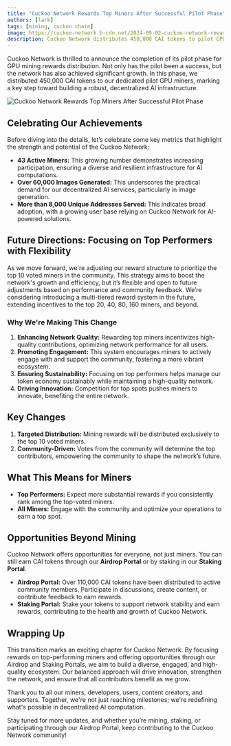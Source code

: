 ```yaml
---
title: "Cuckoo Network Rewards Top Miners After Successful Pilot Phase"
authors: [lark]
tags: [mining, cuckoo chain]
image: https://cuckoo-network.b-cdn.net/2024-09-02-cuckoo-network-rewards-top-gpu-miners-after-successful-pilot.webp
description: Cuckoo Network distributes 450,000 CAI tokens to pilot GPU miners and introduces a new reward system focusing on top voted miners. Discover how these changes will shape decentralized AI mining's future.
---
```


Cuckoo Network is thrilled to announce the completion of its pilot phase for GPU mining rewards distribution. Not only has the pilot been a success, but the network has also achieved significant growth. In this phase, we distributed 450,000 CAI tokens to our dedicated pilot GPU miners, marking a key step toward building a robust, decentralized AI infrastructure.

![Cuckoo Network Rewards Top Miners After Successful Pilot Phase](https://cuckoo-network.b-cdn.net/2024-09-02-cuckoo-network-rewards-top-gpu-miners-after-successful-pilot.webp "Cuckoo Network Rewards Top Miners After Successful Pilot Phase")

## Celebrating Our Achievements

Before diving into the details, let’s celebrate some key metrics that highlight the strength and potential of the Cuckoo Network:

- **43 Active Miners:** This growing number demonstrates increasing participation, ensuring a diverse and resilient infrastructure for AI computations.
- **Over 60,000 Images Generated:** This underscores the practical demand for our decentralized AI services, particularly in image generation.
- **More than 8,000 Unique Addresses Served:** This indicates broad adoption, with a growing user base relying on Cuckoo Network for AI-powered solutions.

## Future Directions: Focusing on Top Performers with Flexibility

As we move forward, we're adjusting our reward structure to prioritize the top 10 voted miners in the community. This strategy aims to boost the network's growth and efficiency, but it’s flexible and open to future adjustments based on performance and community feedback. We’re considering introducing a multi-tiered reward system in the future, extending incentives to the top 20, 40, 80, 160 miners, and beyond.

### Why We're Making This Change

1. **Enhancing Network Quality:** Rewarding top miners incentivizes high-quality contributions, optimizing network performance for all users.
2. **Promoting Engagement:** This system encourages miners to actively engage with and support the community, fostering a more vibrant ecosystem.
3. **Ensuring Sustainability:** Focusing on top performers helps manage our token economy sustainably while maintaining a high-quality network.
4. **Driving Innovation:** Competition for top spots pushes miners to innovate, benefiting the entire network.

## Key Changes

1. **Targeted Distribution:** Mining rewards will be distributed exclusively to the top 10 voted miners.
2. **Community-Driven:** Votes from the community will determine the top contributors, empowering the community to shape the network’s future.

## What This Means for Miners

- **Top Performers:** Expect more substantial rewards if you consistently rank among the top-voted miners.
- **All Miners:** Engage with the community and optimize your operations to earn a top spot.

## Opportunities Beyond Mining

Cuckoo Network offers opportunities for everyone, not just miners. You can still earn CAI tokens through our **Airdrop Portal** or by staking in our **Staking Portal**.

- **Airdrop Portal:** Over 110,000 CAI tokens have been distributed to active community members. Participate in discussions, create content, or contribute feedback to earn rewards.
- **Staking Portal:** Stake your tokens to support network stability and earn rewards, contributing to the health and growth of Cuckoo Network.

## Wrapping Up

This transition marks an exciting chapter for Cuckoo Network. By focusing rewards on top-performing miners and offering opportunities through our Airdrop and Staking Portals, we aim to build a diverse, engaged, and high-quality ecosystem. Our balanced approach will drive innovation, strengthen the network, and ensure that all contributors benefit as we grow.

Thank you to all our miners, developers, users, content creators, and supporters. Together, we're not just reaching milestones; we're redefining what's possible in decentralized AI computation.

Stay tuned for more updates, and whether you’re mining, staking, or participating through our Airdrop Portal, keep contributing to the Cuckoo Network community!

